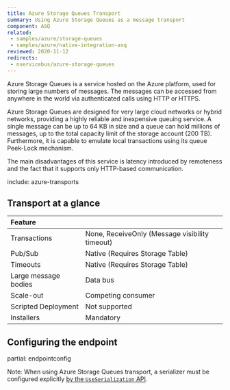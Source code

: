 ```yaml
---
title: Azure Storage Queues Transport
summary: Using Azure Storage Queues as a message transport
component: ASQ
related:
 - samples/azure/storage-queues
 - samples/azure/native-integration-asq
reviewed: 2020-11-12
redirects:
 - nservicebus/azure-storage-queues
---
```


Azure Storage Queues is a service hosted on the Azure platform, used for storing large numbers of messages. The messages can be accessed from anywhere in the world via authenticated calls using HTTP or HTTPS.

Azure Storage Queues are designed for very large cloud networks or hybrid networks, providing a highly reliable and inexpensive queuing service. A single message can be up to 64 KB in size and a queue can hold millions of messages, up to the total capacity limit of the storage account (200 TB). Furthermore, it is capable to emulate local transactions using its queue Peek-Lock mechanism.

The main disadvantages of this service is latency introduced by remoteness and the fact that it supports only HTTP-based communication.

include: azure-transports

## Transport at a glance

|Feature                    |   |
|:---                       |---
|Transactions |None, ReceiveOnly (Message visibility timeout)
|Pub/Sub                    |Native (Requires Storage Table)
|Timeouts                   |Native (Requires Storage Table)
|Large message bodies       |Data bus
|Scale-out             |Competing consumer
|Scripted Deployment        |Not supported
|Installers                 |Mandatory

## Configuring the endpoint

partial: endpointconfig

Note: When using Azure Storage Queues transport, a serializer must be configured explicitly [by the `UseSerialization` API](/nservicebus/serialization/).
